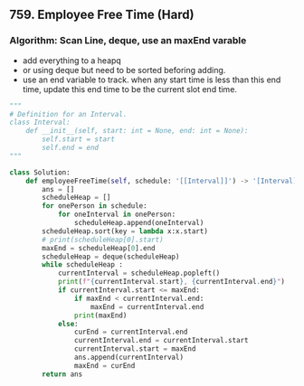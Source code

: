 ## 759. Employee Free Time (Hard)
### Algorithm: Scan Line, deque, use an maxEnd varable
- add everything to a heapq
- or using deque but need to be sorted beforing adding. 
- use an end variable to track. when any start time is less than this end time, update this end time to be the current slot end time.


``` python
"""
# Definition for an Interval.
class Interval:
    def __init__(self, start: int = None, end: int = None):
        self.start = start
        self.end = end
"""

class Solution:
    def employeeFreeTime(self, schedule: '[[Interval]]') -> '[Interval]':
        ans = []
        scheduleHeap = []
        for onePerson in schedule:
            for oneInterval in onePerson:
                scheduleHeap.append(oneInterval)
        scheduleHeap.sort(key = lambda x:x.start)
        # print(scheduleHeap[0].start)
        maxEnd = scheduleHeap[0].end
        scheduleHeap = deque(scheduleHeap)
        while scheduleHeap :
            currentInterval = scheduleHeap.popleft()
            print(f"{currentInterval.start}, {currentInterval.end}")
            if currentInterval.start <= maxEnd:
                if maxEnd < currentInterval.end:
                    maxEnd = currentInterval.end
                print(maxEnd)
            else:
                curEnd = currentInterval.end
                currentInterval.end = currentInterval.start
                currentInterval.start = maxEnd
                ans.append(currentInterval)
                maxEnd = curEnd
        return ans
```
